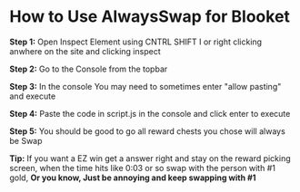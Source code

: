 # How to Use AlwaysSwap for Blooket
**Step 1:** Open Inspect Element using CNTRL SHIFT I or right clicking anwhere on the site and clicking inspect

**Step 2:** Go to the Console from the topbar

**Step 3:** In the console You may need to sometimes enter "allow pasting" and execute

**Step 4:** Paste the code in script.js in the console and click enter to execute

**Step 5:** You should be good to go all reward chests you chose will always be Swap

**Tip:** If you want a EZ win get a answer right and stay on the reward picking screen, when the time hits like 0:03 or so swap with the person with #1 gold, **Or you know, Just be annoying and keep swapping with #1**
